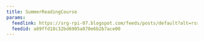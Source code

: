 ```yaml
---
title: SummerReadingCourse
params:
  feedlink: https://srg-rpi-07.blogspot.com/feeds/posts/default?alt=rss
  feedid: a89ffd18c32bd6905a070e6b2b7ace00
---
```

